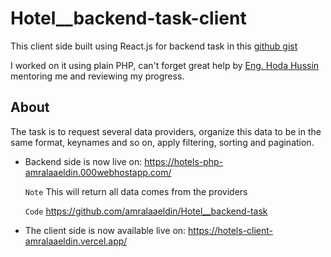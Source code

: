 # Hotel\_\_backend-task-client

This client side built using React.js for backend task in this [github gist](https://gist.github.com/ahmed3mar/483fa6bf1f5bdb8bf58f37fcd538d068)

I worked on it using plain PHP, can't forget great help by [Eng. Hoda Hussin](https://github.com/hodaa) mentoring me and reviewing my progress.

## About

The task is to request several data providers, organize this data to be in the same format, keynames and so on, apply filtering, sorting and pagination.

- Backend side is now live on: https://hotels-php-amralaaeldin.000webhostapp.com/

  `Note` This will return all data comes from the providers

  `Code` https://github.com/amralaaeldin/Hotel__backend-task

- The client side is now available live on: https://hotels-client-amralaaeldin.vercel.app/
